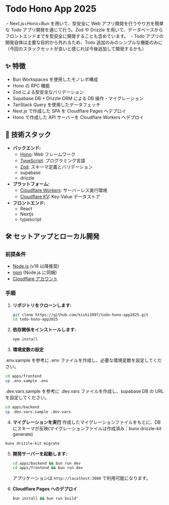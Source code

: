 # Todo Hono App 2025

・Next.js+Hono+Bun を用いて、型安全に Web アプリ開発を行うやり方を簡単な Todo アプリ開発を通じて行う。Zod や Drizzle を用いて、データベースからフロントエンドまでを型安全に開発することも含めています。
・Todo アプリの開発自体は主要な目的から外れるため、Todo 追加のみのシンプルな機能のみに（今回のスタックセットが良いと感じれば今後追加して開発するかも）

## ✨ 特徴

- Bun Workspaces を使用したモノレポ構成
- Hono の RPC 機能
- Zod による型安全なバリデーション
- Supabase DB + Drizzle ORM による DB 操作・マイグレーション
- TanStack Query を使用したデータフェッチ
- Next.js で作成した SPA を Cloudflare Pages へデプロイ
- Hono で作成した API サーバーを Cloudflare Workers へデプロイ

## 🚀 技術スタック

- **バックエンド:**
  - [Hono](https://hono.dev/): Web フレームワーク
  - [TypeScript](https://www.typescriptlang.org/): プログラミング言語
  - [Zod](https://zod.dev/): スキーマ定義とバリデーション
  - supabase
  - drizzle
- **プラットフォーム:**
  - [Cloudflare Workers](https://workers.cloudflare.com/): サーバーレス実行環境
  - [Cloudflare KV](https://developers.cloudflare.com/workers/learning/how-kv-works/): Key-Value データストア
- **フロントエンド:**
  - React
  - Nextjs
  - typescript

## 🛠️ セットアップとローカル開発

### 前提条件

- [Node.js](https://nodejs.org/) (v18 以降推奨)
- [npm](https://www.npmjs.com/) (Node.js に同梱)
- [Cloudflare アカウント](https://dash.cloudflare.com/sign-up)

### 手順

1.  **リポジトリをクローンします:**

    ```bash
    git clone https://github.com/kishi1997/todo-hono-app2025.git
    cd todo-hono-app2025
    ```

2.  **依存関係をインストールします:**

    ```bash
    npm install
    ```

3.  **環境変数の設定**

.env.sample を参考に .env ファイルを作成し、必要な環境変数を設定してください。

```bash
cd apps/frontend
cp .env.sample .env
```

.dev.vars.sample を参考に .dev.vars ファイルを作成し、supabase DB の URL を設定してください。

```bash
cd apps/backend
cp .dev.vars.sample .dev.vars
```

4.  **マイグレーションを実行**
    作成したマイグレーションファイルをもとに、DB にスキーマが反映(マイグレーションファイルは作成済み：bunx drizzle-kit generate)

```bash
bunx drizzle-kit migrate
```

5.  **開発サーバーを起動します:**

    ```bash
    cd apps/backend && bun run dev
    cd apps/frontend && bun run dev
    ```

    アプリケーションは `http://localhost:3000` で利用可能になります。

6.  **Cloudflare Pages へのデプロイ**

    ```bash
    bun install && bun run build"
    ```
